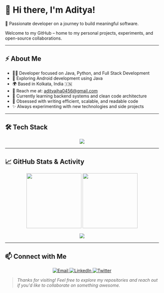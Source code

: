 # 👋 Hi there, I'm Aditya!

🎯 Passionate developer on a journey to build meaningful software.

Welcome to my GitHub – home to my personal projects, experiments, and open-source collaborations.

---

## ⚡ About Me

* 👨‍💻 Developer focused on Java, Python, and Full Stack Development
* 📱 Exploring Android development using Java
* 🌍 Based in Kolkata, India 🇮🇳
* 📧 Reach me at: [adityajha0456@gmail.com](mailto:adityajha0456@gmail.com)
* 🌱 Currently learning backend systems and clean code architecture
* 🎯 Obsessed with writing efficient, scalable, and readable code
* ✨ Always experimenting with new technologies and side projects

---

## 🛠️ Tech Stack

<p align="center">
  <img src="https://skillicons.dev/icons?i=java,python,js,ts,react,nodejs,docker&theme=dark" />
</p>

---

## 📈 GitHub Stats & Activity

<p align="center">
  <img src="https://github-readme-stats.vercel.app/api?username=ajstyles004&show_icons=true&theme=radical&hide_border=true" height="180"/>
  <img src="https://github-readme-streak-stats.herokuapp.com/?user=ajstyles004&theme=radical&hide_border=true" height="180"/>
</p>

<p align="center">
  <img src="https://github-readme-activity-graph.vercel.app/graph?username=ajstyles004&theme=radical&hide_border=true" />
</p>

---

## 📫 Connect with Me

<p align="center">
  <a href="mailto:adityajha0456@gmail.com">
    <img src="https://img.shields.io/badge/Email-D14836?style=for-the-badge&logo=gmail&logoColor=white" alt="Email"/>
  </a>
  <a href="https://linkedin.com/in/aditya-jha004">
    <img src="https://img.shields.io/badge/LinkedIn-0A66C2?style=for-the-badge&logo=linkedin&logoColor=white" alt="LinkedIn"/>
  </a>
  <a href="https://twitter.com/ajstyles_04">
    <img src="https://img.shields.io/badge/Twitter-1DA1F2?style=for-the-badge&logo=twitter&logoColor=white" alt="Twitter"/>
  </a>
</p>

> *Thanks for visiting! Feel free to explore my repositories and reach out if you'd like to collaborate on something awesome.*
